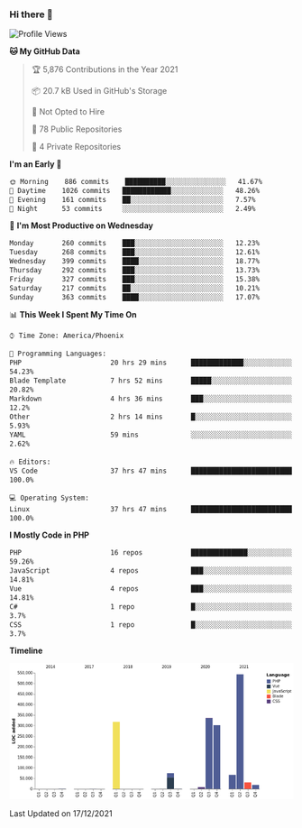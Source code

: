 ### Hi there 👋

<!--START_SECTION:waka-->
![Profile Views](http://img.shields.io/badge/Profile%20Views-7-blue)

**🐱 My GitHub Data** 

> 🏆 5,876 Contributions in the Year 2021
 > 
> 📦 20.7 kB Used in GitHub's Storage 
 > 
> 🚫 Not Opted to Hire
 > 
> 📜 78 Public Repositories 
 > 
> 🔑 4 Private Repositories  
 > 
**I'm an Early 🐤** 

```text
🌞 Morning    886 commits    ██████████░░░░░░░░░░░░░░░   41.67% 
🌆 Daytime    1026 commits   ████████████░░░░░░░░░░░░░   48.26% 
🌃 Evening    161 commits    ██░░░░░░░░░░░░░░░░░░░░░░░   7.57% 
🌙 Night      53 commits     ░░░░░░░░░░░░░░░░░░░░░░░░░   2.49%

```
📅 **I'm Most Productive on Wednesday** 

```text
Monday       260 commits    ███░░░░░░░░░░░░░░░░░░░░░░   12.23% 
Tuesday      268 commits    ███░░░░░░░░░░░░░░░░░░░░░░   12.61% 
Wednesday    399 commits    ████░░░░░░░░░░░░░░░░░░░░░   18.77% 
Thursday     292 commits    ███░░░░░░░░░░░░░░░░░░░░░░   13.73% 
Friday       327 commits    ███░░░░░░░░░░░░░░░░░░░░░░   15.38% 
Saturday     217 commits    ██░░░░░░░░░░░░░░░░░░░░░░░   10.21% 
Sunday       363 commits    ████░░░░░░░░░░░░░░░░░░░░░   17.07%

```


📊 **This Week I Spent My Time On** 

```text
⌚︎ Time Zone: America/Phoenix

💬 Programming Languages: 
PHP                      20 hrs 29 mins      █████████████░░░░░░░░░░░░   54.23% 
Blade Template           7 hrs 52 mins       █████░░░░░░░░░░░░░░░░░░░░   20.82% 
Markdown                 4 hrs 36 mins       ███░░░░░░░░░░░░░░░░░░░░░░   12.2% 
Other                    2 hrs 14 mins       █░░░░░░░░░░░░░░░░░░░░░░░░   5.93% 
YAML                     59 mins             ░░░░░░░░░░░░░░░░░░░░░░░░░   2.62%

🔥 Editors: 
VS Code                  37 hrs 47 mins      █████████████████████████   100.0%

💻 Operating System: 
Linux                    37 hrs 47 mins      █████████████████████████   100.0%

```

**I Mostly Code in PHP** 

```text
PHP                      16 repos            ██████████████░░░░░░░░░░░   59.26% 
JavaScript               4 repos             ███░░░░░░░░░░░░░░░░░░░░░░   14.81% 
Vue                      4 repos             ███░░░░░░░░░░░░░░░░░░░░░░   14.81% 
C#                       1 repo              █░░░░░░░░░░░░░░░░░░░░░░░░   3.7% 
CSS                      1 repo              █░░░░░░░░░░░░░░░░░░░░░░░░   3.7%

```


**Timeline**

![Chart not found](https://raw.githubusercontent.com/mikebronner/mikebronner/master/charts/bar_graph.png) 


 Last Updated on 17/12/2021
<!--END_SECTION:waka-->

<!--
**mikebronner/mikebronner** is a ✨ _special_ ✨ repository because its `README.md` (this file) appears on your GitHub profile.

Here are some ideas to get you started:

- 🔭 I’m currently working on ...
- 🌱 I’m currently learning ...
- 👯 I’m looking to collaborate on ...
- 🤔 I’m looking for help with ...
- 💬 Ask me about ...
- 📫 How to reach me: ...
- 😄 Pronouns: ...
- ⚡ Fun fact: ...
-->
